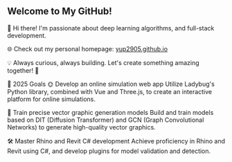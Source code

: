 ## Welcome to My GitHub!
👋 Hi there! I'm passionate about deep learning algorithms, and full-stack development.

🌐 Check out my personal homepage: [yup2905.github.io](https://yup2905.github.io/)

💡 Always curious, always building. Let's create something amazing together! 🚀

🎯 2025 Goals
🌞 Develop an online simulation web app
Utilize Ladybug's Python library, combined with Vue and Three.js, to create an interactive platform for online simulations.

🧠 Train precise vector graphic generation models
Build and train models based on DIT (Diffusion Transformer) and GCN (Graph Convolutional Networks) to generate high-quality vector graphics.

🛠️ Master Rhino and Revit C# development
Achieve proficiency in Rhino and Revit using C#, and develop plugins for model validation and detection.
